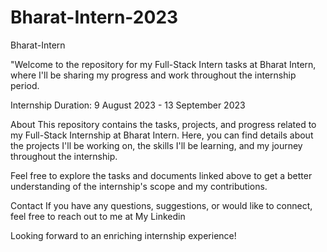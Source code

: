 # Bharat-Intern-2023
Bharat-Intern


"Welcome to the repository for my Full-Stack Intern tasks at Bharat Intern, where I'll be sharing my progress and work throughout the internship period.

Internship Duration: 9 August 2023 - 13 September 2023

About
This repository contains the tasks, projects, and progress related to my Full-Stack Internship at Bharat Intern. Here, you can find details about the projects I'll be working on, the skills I'll be learning, and my journey throughout the internship.

Feel free to explore the tasks and documents linked above to get a better understanding of the internship's scope and my contributions.

Contact
If you have any questions, suggestions, or would like to connect, feel free to reach out to me at My Linkedin

Looking forward to an enriching internship experience!
